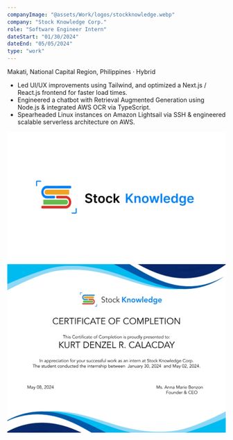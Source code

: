 ```yaml
---
companyImage: "@assets/Work/logos/stockknowledge.webp"
company: "Stock Knowledge Corp."
role: "Software Engineer Intern"
dateStart: "01/30/2024"
dateEnd: "05/05/2024"
type: "work"
---
```


Makati, National Capital Region, Philippines · Hybrid

- Led UI/UX improvements using Tailwind, and optimized a  Next.js / React.js frontend for faster load times.
- Engineered a chatbot with Retrieval Augmented Generation using Node.js & integrated AWS OCR via TypeScript.
- Spearheaded Linux instances on Amazon Lightsail via SSH & engineered scalable serverless architecture on AWS.

<div class="flex flex-col md:flex-row items-start md:items-center gap-6">
    <div class="flex-wrap w-11/12 md:w-1/3">
        <img src="/src/assets/Work/corporate/stock_banner.webp" alt="COC Certificate" class="shadow-md rounded-md">
    </div>
    <div class="flex-wrap w-11/12 md:w-1/3">
        <img src="/src/assets/Work/corporate/SKCOC.webp" alt="COC Certificate" class="shadow-md rounded-md">
    </div>
</div>
